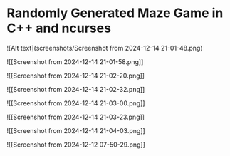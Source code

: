 # Randomly Generated Maze Game in C++ and ncurses

![Alt text](screenshots/Screenshot from 2024-12-14 21-01-48.png)


![[Screenshot from 2024-12-14 21-01-58.png]]

![[Screenshot from 2024-12-14 21-02-20.png]]

![[Screenshot from 2024-12-14 21-02-32.png]]

![[Screenshot from 2024-12-14 21-03-00.png]]

![[Screenshot from 2024-12-14 21-03-23.png]]

![[Screenshot from 2024-12-14 21-04-03.png]]

![[Screenshot from 2024-12-12 07-50-29.png]]
